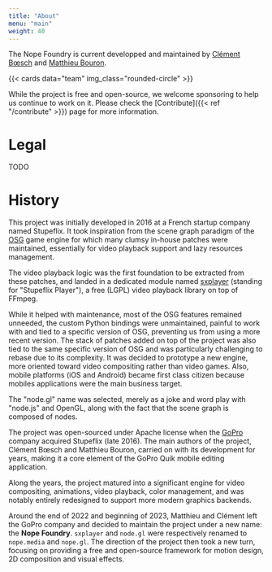 ```yaml
---
title: "About"
menu: "main"
weight: 40
---
```


The Nope Foundry is current developped and maintained by [Clément
Bœsch][cboesch] and [Matthieu Bouron][mbouron].

{{< cards data="team" img_class="rounded-circle" >}}

While the project is free and open-source, we welcome sponsoring to help us
continue to work on it. Please check the [Contribute]({{< ref "/contribute" >}})
page for more information.

[cboesch]: https://fosstodon.org/@bug
[mbouron]: https://fosstodon.org/@mbee

# Legal

TODO

# History

This project was initially developed in 2016 at a French startup company named
Stupeflix. It took inspiration from the scene graph paradigm of the [OSG] game
engine for which many clumsy in-house patches were maintained, essentially for
video playback support and lazy resources management.

The video playback logic was the first foundation to be extracted from these
patches, and landed in a dedicated module named [sxplayer] (standing for
"Stupeflix Player"), a free (LGPL) video playback library on top of FFmpeg.

While it helped with maintenance, most of the OSG features remained unneeded,
the custom Python bindings were unmaintained, painful to work with and tied to
a specific version of OSG, preventing us from using a more recent version. The
stack of patches added on top of the project was also tied to the same specific
version of OSG and was particularly challenging to rebase due to its complexity.
It was decided to prototype a new engine, more oriented toward video compositing
rather than video games. Also, mobile platforms (iOS and Android) became first
class citizen because mobiles applications were the main business target.

The "node.gl" name was selected, merely as a joke and word play with "node.js"
and OpenGL, along with the fact that the scene graph is composed of nodes.

The project was open-sourced under Apache license when the [GoPro] company
acquired Stupeflix (late 2016). The main authors of the project, Clément Bœsch
and Matthieu Bouron, carried on with its development for years, making it a core
element of the GoPro Quik mobile editing application.

Along the years, the project matured into a significant engine for video
compositing, animations, video playback, color management, and was notably
entirely redesigned to support more modern graphics backends.

Around the end of 2022 and beginning of 2023, Matthieu and Clément left the
GoPro company and decided to maintain the project under a new name: the **Nope
Foundry**. `sxplayer` and `node.gl` were respectively renamed to `nope.media`
and `nope.gl`. The direction of the project then took a new turn, focusing on
providing a free and open-source framework for motion design, 2D composition
and visual effects.

[OSG]: https://www.openscenegraph.com "Open Scene Graph"
[sxplayer]: https://github.com/gopro/sxplayer "sxplayer"
[GoPro]: https://gopro.com "GoPro"


